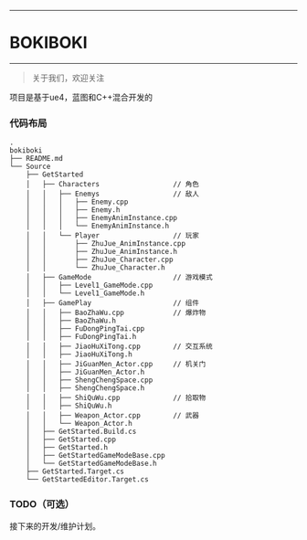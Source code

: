 ---
# BOKIBOKI
-------------

> 关于我们，欢迎关注  

项目是基于ue4，蓝图和C++混合开发的

### 代码布局
<pre><code>.
bokiboki
├── README.md
└── Source
    ├── GetStarted
    │   ├── Characters					// 角色
    │   │   ├── Enemys					// 敌人
    │   │   │   ├── Enemy.cpp
    │   │   │   ├── Enemy.h
    │   │   │   ├── EnemyAnimInstance.cpp
    │   │   │   └── EnemyAnimInstance.h
    │   │   └── Player					// 玩家
    │   │       ├── ZhuJue_AnimInstance.cpp
    │   │       ├── ZhuJue_AnimInstance.h
    │   │       ├── ZhuJue_Character.cpp
    │   │       └── ZhuJue_Character.h
    │   ├── GameMode					// 游戏模式
    │   │   ├── Level1_GameMode.cpp
    │   │   └── Level1_GameMode.h
    │   ├── GamePlay					// 组件
    │   │   ├── BaoZhaWu.cpp			// 爆炸物
    │   │   ├── BaoZhaWu.h
    │   │   ├── FuDongPingTai.cpp
    │   │   ├── FuDongPingTai.h
    │   │   ├── JiaoHuXiTong.cpp		// 交互系统
    │   │   ├── JiaoHuXiTong.h
    │   │   ├── JiGuanMen_Actor.cpp		// 机关门
    │   │   ├── JiGuanMen_Actor.h
    │   │   ├── ShengChengSpace.cpp		
    │   │   ├── ShengChengSpace.h
    │   │   ├── ShiQuWu.cpp				// 拾取物
    │   │   ├── ShiQuWu.h
    │   │   ├── Weapon_Actor.cpp		// 武器
    │   │   └── Weapon_Actor.h
    │   ├── GetStarted.Build.cs
    │   ├── GetStarted.cpp
    │   ├── GetStarted.h
    │   ├── GetStartedGameModeBase.cpp
    │   └── GetStartedGameModeBase.h
    ├── GetStarted.Target.cs
    └── GetStartedEditor.Target.cs
</code></pre>



### TODO（可选）

接下来的开发/维护计划。





